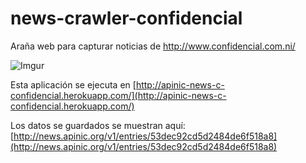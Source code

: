 news-crawler-confidencial
=========================

Araña web para capturar noticias de http://www.confidencial.com.ni/

![Imgur](http://i.imgur.com/404bWQH.png)

Esta aplicación se ejecuta en [http://apinic-news-c-confidencial.herokuapp.com/](http://apinic-news-c-confidencial.herokuapp.com/)

Los datos se guardados se muestran aquí: [http://news.apinic.org/v1/entries/53dec92cd5d2484de6f518a8](http://news.apinic.org/v1/entries/53dec92cd5d2484de6f518a8)

